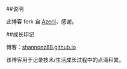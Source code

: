##说明

此博客 fork 自 [Azeril](http://azeril.me/)，感谢。

##成长印记

博客：[shannonz88.github.io](https://shannonz88.github.io)

该博客用于记录技术/生活成长过程中的点滴积累。
